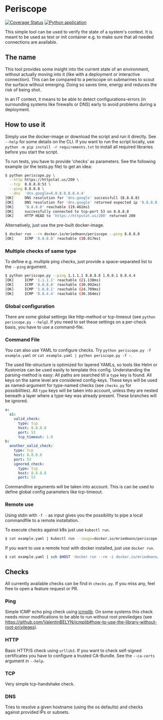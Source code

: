 # Periscope

[![Coverage Status](https://coveralls.io/repos/github/mriedmann/periscope/badge.svg?branch=main)](https://coveralls.io/github/mriedmann/periscope?branch=main) [![Python application](https://github.com/mriedmann/periscope/actions/workflows/python-app.yaml/badge.svg)](https://github.com/mriedmann/periscope/actions/workflows/python-app.yaml)

This simple tool can be used to verify the state of a system's context. It is meant to be used as test or init container e.g. to make sure that all needed connections are available. 

## The name

This tool provides some insight into the current state of an environment, without actually moving into it (like with a deployment or interactive connection). This can be compared to a periscope on submarines to scout the surface without emerging. Doing so saves time, energy and reduces the risk of being shot. 

In an IT context, it means to be able to detect configurations-errors (in surrounding systems like firewalls or DNS) early to avoid problems during a deployment. 

## How to use it

Simply use the docker-image or download the script and run it directly. See `--help` for some details on the CLI. If you want to run the script locally, use `python -m pip install -r requirements.txt` to install all required libraries before you start the script.

To run tests, you have to provide 'checks' as parameters. See the following example (or the tests.py file) to get an idea:

```bash
$ python periscope.py \
  --http https://httpstat.us/200 \
  --tcp  8.8.8.8:53 \
  --ping 8.8.8.8 \
  --dns  'dns.google=8.8.8.8,8.8.4.4'
[OK]     DNS resolution for 'dns.google' successfull (8.8.8.8)
[OK]     DNS resolution for 'dns.google' returned expected ip '8.8.8.8'
[OK]     '8.8.8.8' reachable (19.462ms)
[OK]     successfully connected to tcp-port 53 on 8.8.8.8
[OK]     HTTP HEAD to 'https://httpstat.us/200' returned 200
```

Alternatively, just use the pre-built docker-image.

```bash
$ docker run --rm docker.io/mriedmann/periscope --ping 8.8.8.8
[OK]     ICMP '8.8.8.8' reachable (30.017ms)
```

### Multiple checks of same type

To define e.g. multiple ping checks, just provide a space-separated list to the `--ping` argument. 

```bash
$ python periscope.py --ping 1.1.1.1 8.8.8.8 1.0.0.1 8.8.4.4
[OK]     ICMP '1.1.1.1' reachable (21.138ms)
[OK]     ICMP '8.8.8.8' reachable (30.992ms)
[OK]     ICMP '1.0.0.1' reachable (24.709ms)
[OK]     ICMP '8.8.4.4' reachable (36.364ms)
````

### Global configuration

There are some global settings like http-method or tcp-timeout (see `python periscope.py --help`). If you need to set these settings on a per-check basis, you have to use a command-file. 

### Command File

You can also use YAML to configure checks. Try `python periscope.py -f example.yaml` or `cat example.yaml | python periscope.py -f -`.

The used file-structure is optimized for layered YAMLs, so tools like Helm or Kustomize can be used easily to template this config. Understanding the parsing-method is easy: All paths are searched till a `type` key is found. All keys on the same level are considered config-keys. These keys will be used as named-argument for type-named checks (see `checks.py` for possibilities). All `type` keys will be taken into account, unless they are nested beneath a layer where a type-key was already present. These branches will be ignored. 

```yaml
a:
  a1:
    valid_check:
      type: tcp
      host: 8.8.8.8
      port: 53
      tcp_timeout: 1.0
b:
  another_valid_check:
    type: tcp
    host: 8.8.8.8
    port: 53
    ignored_check:
      type: tcp
      host: 8.8.8.8
      port: 53
```

Commandline arguments will be taken into account. This is can be used to define global config parameters like tcp-timeout.

### Remote use

Using stdin with `-f -` as input gives you the possibility to pipe a local commandfile to a remote installation.

To execute checks against k8s just use `kubectl run`.

```bash
$ cat example.yaml | kubectl run --image=docker.io/mriedmann/periscope:latest --rm --restart=Never -i checks -- -f -
```

If you want to use a remote host with docker installed, just use `docker run`.

```bash
$ cat example.yaml | ssh $HOST 'docker run --rm -i docker.io/mriedmann/periscope:latest -f - '
```

## Checks

All currently available checks can be find in `checks.py`. If you miss any, feel free to open a feature request or PR.

### Ping

Simple ICMP echo ping check using [icmplib](https://github.com/ValentinBELYN/icmplib). On some systems this check needs minor modifications to be able to run without root previledges (see https://github.com/ValentinBELYN/icmplib#how-to-use-the-library-without-root-privileges).

### HTTP

Basic HTTP/S check using `urllib3`. If you want to check self-signed certificates you have to configure a trusted CA-Bundle. See the `--ca-certs` argument in `--help`.

### TCP

Very simple tcp-handshake check.

### DNS

Tries to resolve a given hostname (using the os defaults) and checks against provided IPs or subnets. 
